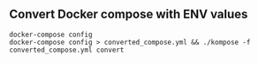 ## Convert Docker compose with ENV values
```
docker-compose config
docker-compose config > converted_compose.yml && ./kompose -f converted_compose.yml convert

```